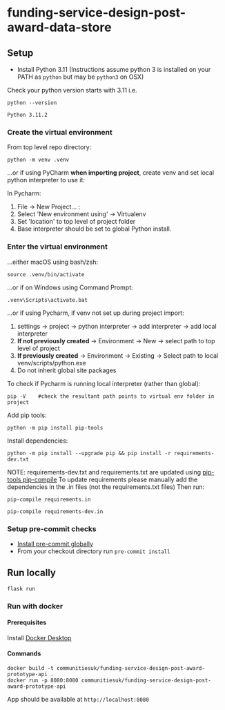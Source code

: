 # funding-service-design-post-award-data-store


## Setup
* Install Python 3.11
(Instructions assume python 3 is installed on your PATH as `python` but may be `python3` on OSX)

Check your python version starts with 3.11 i.e.
```
python --version

Python 3.11.2
```

### Create the virtual environment

From top level repo directory:

```
python -m venv .venv
```

...or if using PyCharm **when importing project**, create venv and set local python interpreter to use it:

In Pycharm:
1) File -> New Project... :
2) Select 'New environment using' -> Virtualenv
3) Set 'location' to top level of project folder
4) Base interpreter should be set to global Python install.


### Enter the virtual environment

...either macOS using bash/zsh:

    source .venv/bin/activate

...or if on Windows using Command Prompt:

    .venv\Scripts\activate.bat

...or if using Pycharm, if venv not set up during project import:

1) settings -> project -> python interpreter -> add interpreter -> add local interpreter
2) **If not previously created** -> Environment -> New -> select path to top level of project
3) **If previously created** -> Environment -> Existing -> Select path to local venv/scripts/python.exe
4) Do not inherit global site packages

To check if Pycharm is running local interpreter (rather than global):

    pip -V    #check the resultant path points to virtual env folder in project

Add pip tools:
```
python -m pip install pip-tools
```

Install dependencies:
```
python -m pip install --upgrade pip && pip install -r requirements-dev.txt
```
NOTE: requirements-dev.txt and requirements.txt are updated using [pip-tools pip-compile](https://github.com/jazzband/pip-tools)
To update requirements please manually add the dependencies in the .in files (not the requirements.txt files)
Then run:

    pip-compile requirements.in

    pip-compile requirements-dev.in

### Setup pre-commit checks

* [Install pre-commit globally](https://pre-commit.com/#installation)
* From your checkout directory run `pre-commit install`

## Run locally
`flask run`

### Run with docker
#### Prerequisites
Install [Docker Desktop](https://www.docker.com/products/docker-desktop/)
#### Commands
```
docker build -t communitiesuk/funding-service-design-post-award-prototype-api .
docker run -p 8080:8080 communitiesuk/funding-service-design-post-award-prototype-api
```
App should be available at `http://localhost:8080`
